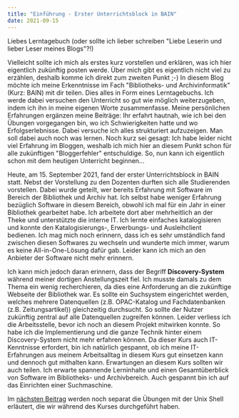 ```yaml
---
title: "Einführung - Erster Unterrichtsblock in BAIN"
date: 2021-09-15
---
```


Liebes Lerntagebuch (oder sollte ich lieber schreiben "Liebe Leserin und lieber Leser meines Blogs"?!)

Vielleicht sollte ich mich als erstes kurz vorstellen und erklären, was ich hier eigentlich zukünftig posten werde. Über mich gibt es eigentlich nicht viel zu erzählen, deshalb komme ich direkt zum zweiten Punkt ;-)
In diesem Blog möchte ich meine Erkenntnisse im Fach "Bibliotheks- und Archivinformatik" (Kurz: BAIN) mit dir teilen. Dies alles in Form eines Lerntagebuchs. Ich werde dabei versuchen den Unterricht so gut wie möglich weiterzugeben, indem ich ihn in meine eigenen Worte zusammenfasse. Meine persönlichen Erfahrungen ergänzen meine Beiträge: Ihr erfahrt hautnah, wie ich bei den Übungen vorgegangen bin, wo ich Schwierigkeiten hatte und wo Erfolgserlebnisse. Dabei versuche ich alles strukturiert aufzuzeigen. Man soll dabei auch noch was lernen.
Noch kurz sei gesagt: Ich habe leider nicht viel Erfahrung im Bloggen, weshalb ich mich hier an diesem Punkt schon für alle zukünftigen "Bloggerfehler" entschuldige.
So, nun kann ich eigentlich schon mit dem heutigen Unterricht beginnen...

Heute, am 15. September 2021, fand der erster Unterrichtsblock in BAIN statt. Nebst der Vorstellung zu den Dozenten durften sich alle Studierenden vorstellen. Dabei wurde geteilt, wer bereits Erfahrung mit Software im Bereich der Bibliothek und Archiv hat. Ich selbst habe weniger Erfahrung bezüglich Software in diesem Bereich, obwohl ich mal für ein Jahr in einer Bibliothek gearbeitet habe. Ich arbeitete dort aber mehrheitlich an der Theke und unterstützte die interne IT. Ich lernte einfaches katalogisieren und konnte den Katalogisierungs-, Erwerbungs- und Ausleihclient bedienen. Ich mag mich noch erinnern, dass ich es sehr umständlich fand zwischen diesen Softwares zu wechseln und wunderte mich immer, warum es keine All-in-One-Lösung dafür gab. Leider kann ich mich an den Anbieter der Software nicht mehr erinnern. 

Ich kann mich jedoch daran erinnern, dass der Begriff **Discovery-System** während meiner dortigen Anstellungszeit fiel. Ich musste damals zu dem Thema ein wenig recherchieren, da dies eine Anforderung an die zukünftige Webseite der Bibliothek war. Es sollte ein Suchsystem eingerichtet werden, welches mehrere Datenquellen (z.B. OPAC-Katalog und Fachdatenbanken (z.B. Zeitungsartikel)) gleichzeitig durchsucht. So sollte der Nutzer zukünftig zentral auf alle Datenquellen zugreifen können. Leider verliess ich die Arbeitsstelle, bevor ich noch an diesem Projekt mitwirken konnte. So habe ich die Implementierung und die ganze Technik hinter einem Discovery-System nicht mehr erfahren können.
Da dieser Kurs auch IT-Kenntnisse erfordert, bin ich natürlich gespannt, ob ich meine IT-Erfahrungen aus meinem Arbeitsalltag in diesem Kurs gut einsetzen kann und dennoch gut mithalten kann.
Erwartungen an diesem Kurs sollten wir auch teilen. Ich erwarte spannende Lerninhalte und einen Gesamtüberblick von Software im Bibliotheks- und Archivbereich. Auch gespannt bin ich auf das Einrichten einer Suchmaschine.


Im  <a href="https://ckfhgr.github.io/bain-lerntagebuch/2021/09/15/tag1.html">nächsten Beitrag</a> werden noch separat die Übungen mit der Unix Shell erläutert, die wir während des Kurses durchgeführt haben.
